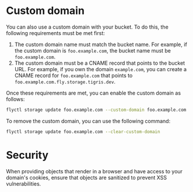 # Custom domain

You can also use a custom domain with your bucket. To do this, the following
requirements must be met first:

1. The custom domain name must match the bucket name. For example, if the custom
   domain is `foo.example.com`, the bucket name must be `foo.example.com`.
2. The custom domain must be a CNAME record that points to the bucket URL. For
   example, if you own the domain `example.com`, you can create a CNAME record
   for `foo.example.com` that points to
   `foo.example.com.fly.storage.tigris.dev`.

Once these requirements are met, you can enable the custom domain as follows:

```bash
flyctl storage update foo.example.com --custom-domain foo.example.com
```

To remove the custom domain, you can use the following command:

```bash
flyctl storage update foo.example.com --clear-custom-domain
```

# Security

When providing objects that render in a browser and have access to your domain's
cookies, ensure that objects are sanitized to prevent XSS vulnerabilities.
